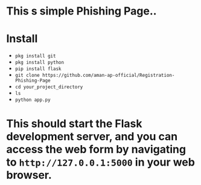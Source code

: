 # This s simple Phishing Page..


# Install

* `pkg install git`
* `pkg install python`
* `pip install flask`
* `git clone https://github.com/aman-ap-official/Registration-Phishing-Page`
* `cd your_project_directory`
* `ls`
* `python app.py`


# This should start the Flask development server, and you can access the web form by navigating to  `http://127.0.0.1:5000` in your web browser.
